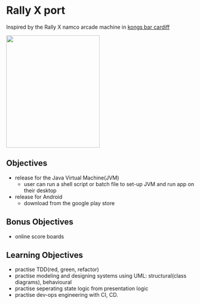 # Rally X port
Inspired by the Rally X namco arcade machine in [kongs bar cardiff](http://www.kongsbars.com/cardiff/)


<image src="http://images.goodsmile.info/cgm/images/product/20160916/5961/41412/large/370d6fa35c1dc1cf63f98a082f03df33.jpg" width="250" height="300" />

<!-- <image src="http://www.mikestratton.net/images/java_duke.png" width="100" height="150" style="float:left" /> --> 

<!-- <image src="https://img-new.cgtrader.com/items/311799/0f342d7f9a/android-mascot-3d-model.jpg" width="220" height="250" style="float:left" /> -->

## Objectives
- release for the Java Virtual Machine(JVM)
  - user can run a shell script or batch file to set-up JVM and run app on their desktop
- release for Android
  - download from the google play store
  
## Bonus Objectives
- online score boards

## Learning Objectives
- practise TDD(red, green, refactor)
- practise modeling and designing systems using UML: structural(class diagrams), behavioural
- practise seperating state logic from presentation logic
- practise dev-ops engineering with CI, CD. 
